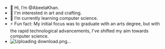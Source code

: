 - 👋 Hi, I’m @AbeelaKhan.
- 👀 I'm interested in art and crafting.
- 🌱 I’m currently learning computer science.
- ⚡ Fun fact: My initial focus was to graduate with an arts degree, but with the rapid technological advancements, I've shifted my aim towards computer science.
- ![Uploading download.png…]()

<!---
AbeelaKhan/AbeelaKhan is a ✨ special ✨ repository because its `README.md` (this file) appears on your GitHub profile.
You can click the Preview link to take a look at your changes.
--->
